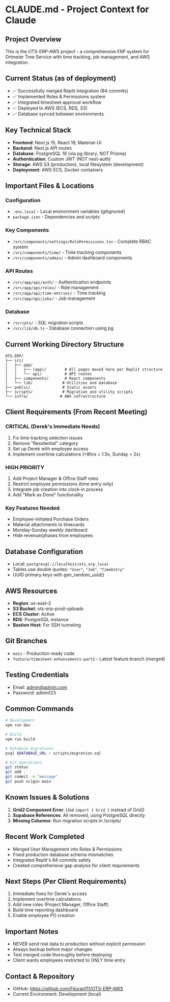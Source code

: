 # CLAUDE.md - Project Context for Claude

## Project Overview
This is the OTS-ERP-AWS project - a comprehensive ERP system for Ortmeier Tree Service with time tracking, job management, and AWS integration.

## Current Status (as of deployment)
- ✅ Successfully merged Replit integration (84 commits)
- ✅ Implemented Roles & Permissions system
- ✅ Integrated timesheet approval workflow
- ✅ Deployed to AWS (ECS, RDS, S3)
- ✅ Database synced between environments

## Key Technical Stack
- **Frontend**: Next.js 15, React 19, Material-UI
- **Backend**: Next.js API routes
- **Database**: PostgreSQL 16 (via pg library, NOT Prisma)
- **Authentication**: Custom JWT (NOT next-auth)
- **Storage**: AWS S3 (production), local filesystem (development)
- **Deployment**: AWS ECS, Docker containers

## Important Files & Locations

### Configuration
- `.env.local` - Local environment variables (gitignored)
- `package.json` - Dependencies and scripts

### Key Components
- `/src/components/settings/RolePermissions.tsx` - Complete RBAC system
- `/src/components/time/` - Time tracking components
- `/src/components/admin/` - Admin dashboard components

### API Routes
- `/src/app/api/auth/` - Authentication endpoints
- `/src/app/api/roles/` - Role management
- `/src/app/api/time-entries/` - Time tracking
- `/src/app/api/jobs/` - Job management

### Database
- `/scripts/` - SQL migration scripts
- `/src/lib/db.ts` - Database connection using pg

## Current Working Directory Structure
```
OTS-ERP/
├── src/
│   ├── app/
│   │   ├── (app)/        # All pages moved here per Replit structure
│   │   └── api/          # API routes
│   ├── components/       # React components
│   └── lib/             # Utilities and database
├── public/              # Static assets
├── scripts/             # Migration and utility scripts
└── infra/              # AWS infrastructure
```

## Client Requirements (From Recent Meeting)

### CRITICAL (Derek's Immediate Needs)
1. Fix time tracking selection issues
2. Remove "Residential" category
3. Set up Derek with employee access
4. Implement overtime calculations (>8hrs = 1.5x, Sunday = 2x)

### HIGH PRIORITY
1. Add Project Manager & Office Staff roles
2. Restrict employee permissions (time entry only)
3. Integrate job creation into clock-in process
4. Add "Mark as Done" functionality

### Key Features Needed
- Employee-initiated Purchase Orders
- Material attachments to timecards
- Monday-Sunday weekly dashboard
- Hide revenue/phases from employees

## Database Configuration
- Local: `postgresql://localhost/ots_erp_local`
- Tables use double quotes: `"User"`, `"Job"`, `"TimeEntry"`
- UUID primary keys with gen_random_uuid()

## AWS Resources
- **Region**: us-east-2
- **S3 Bucket**: ots-erp-prod-uploads
- **ECS Cluster**: Active
- **RDS**: PostgreSQL instance
- **Bastion Host**: For SSH tunneling

## Git Branches
- `main` - Production ready code
- `feature/timesheet-enhancements-part2` - Latest feature branch (merged)

## Testing Credentials
- Email: admin@admin.com
- Password: admin123

## Common Commands
```bash
# Development
npm run dev

# Build
npm run build

# Database migrations
psql $DATABASE_URL < scripts/migration.sql

# Git operations
git status
git add .
git commit -m "message"
git push origin main
```

## Known Issues & Solutions
1. **Grid2 Component Error**: Use `import { Grid }` instead of Grid2
2. **Supabase References**: All removed, using PostgreSQL directly
3. **Missing Columns**: Run migration scripts in /scripts/

## Recent Work Completed
- Merged User Management into Roles & Permissions
- Fixed production database schema mismatches
- Integrated Replit's 84 commits safely
- Created comprehensive gap analysis for client requirements

## Next Steps (Per Client Requirements)
1. Immediate fixes for Derek's access
2. Implement overtime calculations
3. Add new roles (Project Manager, Office Staff)
4. Build time reporting dashboard
5. Enable employee PO creation

## Important Notes
- NEVER send real data to production without explicit permission
- Always backup before major changes
- Test merged code thoroughly before deploying
- Client wants employees restricted to ONLY time entry

## Contact & Repository
- GitHub: https://github.com/Fduran111/OTS-ERP-AWS
- Current Environment: Development (local)